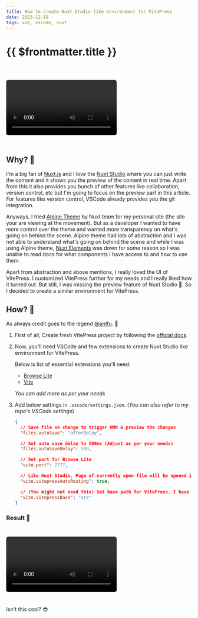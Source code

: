 ```yaml
---
title: How to create Nuxt Studio like environment for VitePress
date: 2023-12-19
tags: vue, vscode, nuxt
---
```



# {{ $frontmatter.title }}

<br>

<video controls style="border-radius: 6px; margin: 1.5rem auto;">
  <source src="/nuxt-studio-like-env-for-vitepress.mov" type="video/mp4">
</video>

## Why? 🤔

I'm a big fan of [Nuxt.js](https://nuxt.com/) and I love the [Nuxt Studio](https://nuxt.studio/) where you can just write the content and it shows you the preview of the content in real time. Apart from this it also provides you bunch of other features like collaboration, version control, etc but I'm going to focus on the preview part in this article. For features like version control, VSCode already provides you the git integration.

Anyways, I tried [Alpine Theme](https://nuxt.studio/themes/alpine) by Nuxt team for my personal site (the site your are viewing at the movement). But as a developer I wanted to have more control over the theme and wanted more transparency on what's going on behind the scene. Alpine theme had lots of abstraction and I was not able to understand what's going on behind the scene and while I was using Alpine theme, [Nuxt Elements](https://elements.nuxt.space/) was down for some reason so I was unable to read docs for what components I have access to and how to use them.

Apart from abstraction and above mentions, I really loved the UI of VitePress. I customized VitePress further for my needs and I really liked how it turned out. But still, I was missing the preview feature of Nuxt Studio 🥲. So I decided to create a similar environment for VitePress.

## How? 🤯

As always credit goes to the legend [@antfu](https://github.com/antfu). 🫡

1. First of all, Create fresh VitePress project by following the [official docs](https://vitepress.dev/guide/getting-started.html).

2. Now, you'll need VSCode and few extensions to create Nuxt Studio like environment for VitePress.

    Below is list of essential extensions you'll need:

    - [Browse Lite](https://marketplace.visualstudio.com/items?itemName=antfu.browse-lite)
    - [Vite](https://marketplace.visualstudio.com/items?itemName=antfu.vite)

    _You can add more as per your needs_

3. Add below settings in `.vscode/settings.json`. (_You can also refer to my repo's VSCode settings_)

    ```json
    {
      // Save file on change to trigger HMR & preview the changes
      "files.autoSave": "afterDelay",

      // Set auto save delay to 500ms (Adjust as per your needs)
      "files.autoSaveDelay": 500,

      // Set port for Browse Lite
      "vite.port": 7777,

      // Like Nuxt Studio, Page of currently open file will be opened in Browse Lite
      "vite.vitepressAutoRouting": true,

      // (You might not need this) Set base path for VitePress. I have all content inside `src` folder.
      "vite.vitepressBase": "src"
    }
    ```

### Result 🎉

<video controls style="border-radius: 6px; margin: 1.5rem auto;">
  <source src="/nuxt-studio-like-env-for-vitepress.mov" type="video/mp4">
</video>

Isn't this cool? 😎
